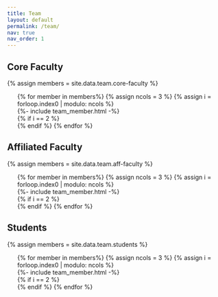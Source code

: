 ```yaml
---
title: Team
layout: default 
permalink: /team/
nav: true
nav_order: 1
---
```


<!-- Faculty -->
<h2 class="mb-3"><a id="core-faculty"></a>Core Faculty</h2>

{% assign members = site.data.team.core-faculty %}
<ul class="list-unstyled">
<div class="row">
{% for member in members%}
    {% assign ncols = 3 %}
    {% assign i = forloop.index0 | modulo: ncols %}
        <div class="col">
            {%- include team_member.html -%}
        </div>
    {% if i == 2 %}
        </div><div class="row">
    {% endif %}
{% endfor %}
</div>
</ul>

<h2 class="mb-3"><a id="aff-faculty"></a>Affiliated Faculty</h2>

{% assign members = site.data.team.aff-faculty %}
<ul class="list-unstyled">
<div class="row">
{% for member in members%}
    {% assign ncols = 3 %}
    {% assign i = forloop.index0 | modulo: ncols %}
        <div class="col">
            {%- include team_member.html -%}
        </div>
    {% if i == 2 %}
        </div><div class="row">
    {% endif %}
{% endfor %}
</div>
</ul>

<!-- Students -->
<h2 class="mb-3"><a id="student"></a>Students</h2>

{% assign members = site.data.team.students %}
<ul class="list-unstyled">
<div class="row">
{% for member in members%}
    {% assign ncols = 3 %}
    {% assign i = forloop.index0 | modulo: ncols %}
        <div class="col">
            {%- include team_member.html -%}
        </div>
    {% if i == 2 %}
        </div><div class="row">
    {% endif %}
{% endfor %}
</div>
</ul>

